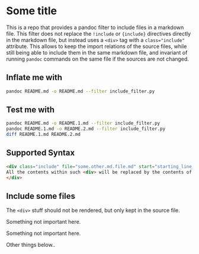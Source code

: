 Some title
==========

This is a repo that provides a pandoc filter to include files in a markdown file.
This filter does not replace the `!include` or `{include}` directives directly
in the markdown file, but instead uses a `<div>` tag with a `class="include"` attribute.
This allows to keep the import relations of the source files, while still being able to
include them in the same markdown file, and invariant of running `pandoc` commands on the
same file if the sources are not changed.

## Inflate me with
```bash
pandoc README.md -o README.md --filter include_filter.py
```

## Test me with
```bash
pandoc README.md -o README.1.md --filter include_filter.py
pandoc README.1.md -o README.2.md --filter include_filter.py
diff README.1.md README.2.md
```

## Supported Syntax
```markdown
<div class="include" file="some.other.md.file.md" start="starting_line_num" end="ending_line_num">
All the contents within such <div> will be replaced by the contents of the file "some.other.md.file.md"
</div>
```

## Include some files
The `<div>` stuff should not be rendered, but only kept in the source file.

<div class="include" file="_common/docs/file1.md" start=5 end=100>

<div class="include" file="_common/docs/file2.md">

Something not important here.

</div>
</div>

<div class="include" file="_common/docs/file2.md">

Something not important here.

</div>


Other things below..
